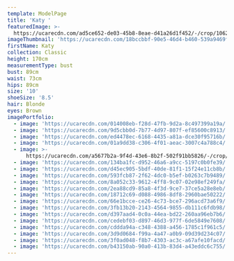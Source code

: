 ```yaml
---
template: ModelPage
title: 'Katy '
featuredImage: >-
  https://ucarecdn.com/ad5ce652-de03-45b8-8eae-d41a26d1f452/-/crop/1062x449/0,0/-/preview/
imageThumbnail: 'https://ucarecdn.com/18bccbbf-90e5-46d4-b460-539a9469f841/'
firstName: Katy
collection: Classic
height: 170cm
measurementType: bust
bust: 89cm
waist: 73cm
hips: 89cm
size: '10'
shoeSize: '8.5'
hair: Blonde
eyes: Brown
imagePortfolio:
  - image: 'https://ucarecdn.com/014008eb-f28d-47fb-9d2a-8c497399a19a/'
  - image: 'https://ucarecdn.com/9d5cbb0d-7b77-4d97-807f-ef85600c8913/'
  - image: 'https://ucarecdn.com/ed4478ec-6168-4435-a81a-dce30f95716b/'
  - image: 'https://ucarecdn.com/01a9dd38-c306-4f01-aeac-3007c4a788c4/'
  - image: >-
      https://ucarecdn.com/a5677b2a-9f4d-43e6-8b2f-502f91bb5826/-/crop/1242x994/0,622/-/preview/
  - image: 'https://ucarecdn.com/134ba1fc-d952-46a6-a9cc-5197c0b0fe39/'
  - image: 'https://ucarecdn.com/d45ec905-5bdf-40de-81f1-15f24e11cb8b/'
  - image: 'https://ucarecdn.com/593fcb87-2f62-4dc0-b5ef-b0263c7b9489/'
  - image: 'https://ucarecdn.com/8a052c33-9612-4ff8-9c07-02e98ef249fa/'
  - image: 'https://ucarecdn.com/2ea88cd9-85a8-4f3d-9ce7-37ce5a28e8eb/'
  - image: 'https://ucarecdn.com/18712c69-d088-4986-8df8-2960bae50222/'
  - image: 'https://ucarecdn.com/66e1bcce-ce26-4c73-bce7-296acd73a6f9/'
  - image: 'https://ucarecdn.com/3fb13b20-2143-4564-9855-db111c6fdb98/'
  - image: 'https://ucarecdn.com/d397aad4-0c0a-44ea-bd22-260aa96eb7b6/'
  - image: 'https://ucarecdn.com/cedebf03-d897-46d3-977f-6de5849e7608/'
  - image: 'https://ucarecdn.com/cddda94a-c348-4388-a456-1785c1f961c5/'
  - image: 'https://ucarecdn.com/3d9d0684-f99a-4a47-a0b9-09d39d234c07/'
  - image: 'https://ucarecdn.com/3f0ad048-f8b7-4303-ac3c-a67afe10facd/'
  - image: 'https://ucarecdn.com/b43150ab-90a0-413b-83d4-a43eddc6c755/'
---
```



